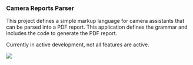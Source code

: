 ### Camera Reports Parser

This project defines a simple markup language for camera assistants that can be parsed into a PDF report. This application defines the grammar and includes the code to generate the PDF report.

Currently in active development, not all features are active.

![](https://i.imgur.com/d6TANDK.png)